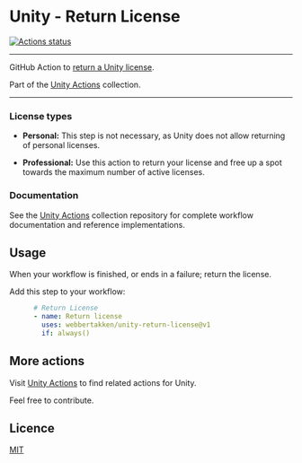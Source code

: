 # Unity - Return License
[![Actions status](https://github.com/webbertakken/unity-return-license/workflows/Actions%20%F0%9F%98%8E/badge.svg?event=push&branch=master)](https://github.com/webbertakken/unity-return-license/actions?query=branch%3Amaster+event%3Apush+workflow%3A"Actions%20%F0%9F%98%8E")

---

GitHub Action to [return a Unity license](https://github.com/marketplace/actions/unity-return-license). 

Part of the [Unity Actions](https://github.com/webbertakken/unity-actions) collection.

---

### License types

- **Personal:** This step is not necessary, as Unity does not allow returning of
personal licenses.

- **Professional:** Use this action to return your license and free up a spot 
towards the maximum number of active licenses.


### Documentation

See the 
[Unity Actions](https://github.com/webbertakken/unity-actions)
collection repository for complete workflow documentation and reference 
implementations.


## Usage

When your workflow is finished, or ends in a failure; return the license.

Add this step to your workflow:

```yaml
      # Return License
      - name: Return license
        uses: webbertakken/unity-return-license@v1
        if: always()
```

## More actions

Visit 
[Unity Actions](https://github.com/webbertakken/unity-actions) 
to find related actions for Unity.

Feel free to contribute.

## Licence 

[MIT](./LICENSE)
